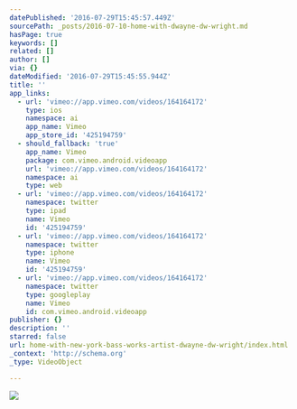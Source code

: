 ```yaml
---
datePublished: '2016-07-29T15:45:57.449Z'
sourcePath: _posts/2016-07-10-home-with-dwayne-dw-wright.md
hasPage: true
keywords: []
related: []
author: []
via: {}
dateModified: '2016-07-29T15:45:55.944Z'
title: ''
app_links:
  - url: 'vimeo://app.vimeo.com/videos/164164172'
    type: ios
    namespace: ai
    app_name: Vimeo
    app_store_id: '425194759'
  - should_fallback: 'true'
    app_name: Vimeo
    package: com.vimeo.android.videoapp
    url: 'vimeo://app.vimeo.com/videos/164164172'
    namespace: ai
    type: web
  - url: 'vimeo://app.vimeo.com/videos/164164172'
    namespace: twitter
    type: ipad
    name: Vimeo
    id: '425194759'
  - url: 'vimeo://app.vimeo.com/videos/164164172'
    namespace: twitter
    type: iphone
    name: Vimeo
    id: '425194759'
  - url: 'vimeo://app.vimeo.com/videos/164164172'
    namespace: twitter
    type: googleplay
    name: Vimeo
    id: com.vimeo.android.videoapp
publisher: {}
description: ''
starred: false
url: home-with-new-york-bass-works-artist-dwayne-dw-wright/index.html
_context: 'http://schema.org'
_type: VideoObject

---
```

![](https://imgflo.herokuapp.com/graph/vahj1ThiexotieMo/8caa271e95bde85cde2722ec164731f7/croprotate.jpg?cropheight=3675&cropwidth=5408&degrees=0&input=https%3A%2F%2Fthe-grid-user-content.s3-us-west-2.amazonaws.com%2F07018a4d-a976-4936-b9a8-8c7ab5dde613.jpg&x=0&y=0)